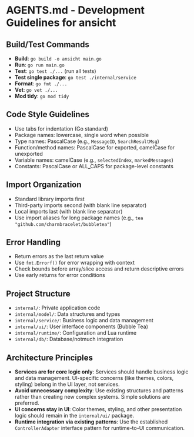 # AGENTS.md - Development Guidelines for ansicht

## Build/Test Commands
- **Build**: `go build -o ansicht main.go`
- **Run**: `go run main.go`
- **Test**: `go test ./...` (run all tests)
- **Test single package**: `go test ./internal/service`
- **Format**: `go fmt ./...`
- **Vet**: `go vet ./...`
- **Mod tidy**: `go mod tidy`

## Code Style Guidelines
- Use tabs for indentation (Go standard)
- Package names: lowercase, single word when possible
- Type names: PascalCase (e.g., `MessageID`, `SearchResultMsg`)
- Function/method names: PascalCase for exported, camelCase for unexported
- Variable names: camelCase (e.g., `selectedIndex`, `markedMessages`)
- Constants: PascalCase or ALL_CAPS for package-level constants

## Import Organization
- Standard library imports first
- Third-party imports second (with blank line separator)
- Local imports last (with blank line separator)
- Use import aliases for long package names (e.g., `tea "github.com/charmbracelet/bubbletea"`)

## Error Handling
- Return errors as the last return value
- Use `fmt.Errorf()` for error wrapping with context
- Check bounds before array/slice access and return descriptive errors
- Use early returns for error conditions

## Project Structure
- `internal/`: Private application code
- `internal/model/`: Data structures and types
- `internal/service/`: Business logic and data management
- `internal/ui/`: User interface components (Bubble Tea)
- `internal/runtime/`: Configuration and Lua runtime
- `internal/db/`: Database/notmuch integration

## Architecture Principles
- **Services are for core logic only**: Services should handle business logic and data management. UI-specific concerns (like themes, colors, styling) belong in the UI layer, not services.
- **Avoid unnecessary complexity**: Use existing structures and patterns rather than creating new complex systems. Simple solutions are preferred.
- **UI concerns stay in UI**: Color themes, styling, and other presentation logic should remain in the `internal/ui/` package.
- **Runtime integration via existing patterns**: Use the established `ControllerAdapter` interface pattern for runtime-to-UI communication.